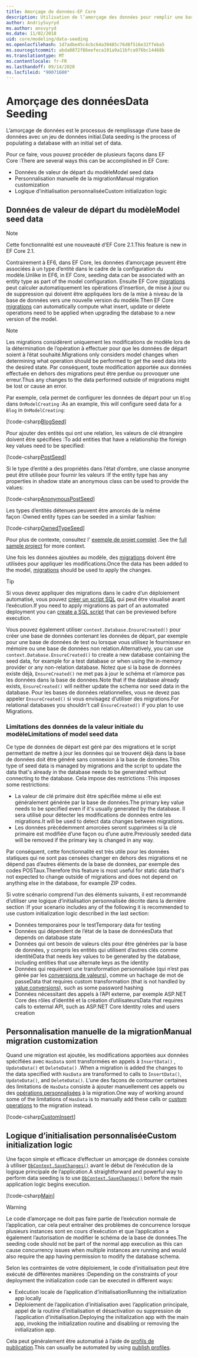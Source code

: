 ```yaml
---
title: Amorçage de données-EF Core
description: Utilisation de l’amorçage des données pour remplir une base de données avec un jeu de données initial à l’aide de Entity Framework Core
author: AndriySvyryd
ms.author: ansvyryd
ms.date: 11/02/2018
uid: core/modeling/data-seeding
ms.openlocfilehash: 1d7adbe45c4cbc64a39485c76d8f516e32ffeba5
ms.sourcegitcommit: abda0872f86eefeca191a9a11bfca976bc14468b
ms.translationtype: MT
ms.contentlocale: fr-FR
ms.lasthandoff: 09/14/2020
ms.locfileid: "90071600"
---
```

# <a name="data-seeding"></a><span data-ttu-id="c1187-103">Amorçage des données</span><span class="sxs-lookup"><span data-stu-id="c1187-103">Data Seeding</span></span>

<span data-ttu-id="c1187-104">L’amorçage de données est le processus de remplissage d’une base de données avec un jeu de données initial.</span><span class="sxs-lookup"><span data-stu-id="c1187-104">Data seeding is the process of populating a database with an initial set of data.</span></span>

<span data-ttu-id="c1187-105">Pour ce faire, vous pouvez procéder de plusieurs façons dans EF Core :</span><span class="sxs-lookup"><span data-stu-id="c1187-105">There are several ways this can be accomplished in EF Core:</span></span>

* <span data-ttu-id="c1187-106">Données de valeur de départ du modèle</span><span class="sxs-lookup"><span data-stu-id="c1187-106">Model seed data</span></span>
* <span data-ttu-id="c1187-107">Personnalisation manuelle de la migration</span><span class="sxs-lookup"><span data-stu-id="c1187-107">Manual migration customization</span></span>
* <span data-ttu-id="c1187-108">Logique d’initialisation personnalisée</span><span class="sxs-lookup"><span data-stu-id="c1187-108">Custom initialization logic</span></span>

## <a name="model-seed-data"></a><span data-ttu-id="c1187-109">Données de valeur de départ du modèle</span><span class="sxs-lookup"><span data-stu-id="c1187-109">Model seed data</span></span>

> [!NOTE]
> <span data-ttu-id="c1187-110">Cette fonctionnalité est une nouveauté d’EF Core 2.1.</span><span class="sxs-lookup"><span data-stu-id="c1187-110">This feature is new in EF Core 2.1.</span></span>

<span data-ttu-id="c1187-111">Contrairement à EF6, dans EF Core, les données d’amorçage peuvent être associées à un type d’entité dans le cadre de la configuration du modèle.</span><span class="sxs-lookup"><span data-stu-id="c1187-111">Unlike in EF6, in EF Core, seeding data can be associated with an entity type as part of the model configuration.</span></span> <span data-ttu-id="c1187-112">Ensuite EF Core [migrations](xref:core/managing-schemas/migrations/index) peut calculer automatiquement les opérations d’insertion, de mise à jour ou de suppression qui doivent être appliquées lors de la mise à niveau de la base de données vers une nouvelle version du modèle.</span><span class="sxs-lookup"><span data-stu-id="c1187-112">Then EF Core [migrations](xref:core/managing-schemas/migrations/index) can automatically compute what insert, update or delete operations need to be applied when upgrading the database to a new version of the model.</span></span>

> [!NOTE]
> <span data-ttu-id="c1187-113">Les migrations considèrent uniquement les modifications de modèle lors de la détermination de l’opération à effectuer pour que les données de départ soient à l’état souhaité.</span><span class="sxs-lookup"><span data-stu-id="c1187-113">Migrations only considers model changes when determining what operation should be performed to get the seed data into the desired state.</span></span> <span data-ttu-id="c1187-114">Par conséquent, toute modification apportée aux données effectuée en dehors des migrations peut être perdue ou provoquer une erreur.</span><span class="sxs-lookup"><span data-stu-id="c1187-114">Thus any changes to the data performed outside of migrations might be lost or cause an error.</span></span>

<span data-ttu-id="c1187-115">Par exemple, cela permet de configurer les données de départ pour un `Blog` dans `OnModelCreating` :</span><span class="sxs-lookup"><span data-stu-id="c1187-115">As an example, this will configure seed data for a `Blog` in `OnModelCreating`:</span></span>

[!code-csharp[BlogSeed](../../../samples/core/Modeling/DataSeeding/DataSeedingContext.cs?name=BlogSeed)]

<span data-ttu-id="c1187-116">Pour ajouter des entités qui ont une relation, les valeurs de clé étrangère doivent être spécifiées :</span><span class="sxs-lookup"><span data-stu-id="c1187-116">To add entities that have a relationship the foreign key values need to be specified:</span></span>

[!code-csharp[PostSeed](../../../samples/core/Modeling/DataSeeding/DataSeedingContext.cs?name=PostSeed)]

<span data-ttu-id="c1187-117">Si le type d’entité a des propriétés dans l’état d’ombre, une classe anonyme peut être utilisée pour fournir les valeurs :</span><span class="sxs-lookup"><span data-stu-id="c1187-117">If the entity type has any properties in shadow state an anonymous class can be used to provide the values:</span></span>

[!code-csharp[AnonymousPostSeed](../../../samples/core/Modeling/DataSeeding/DataSeedingContext.cs?name=AnonymousPostSeed)]

<span data-ttu-id="c1187-118">Les types d’entités détenues peuvent être amorcés de la même façon :</span><span class="sxs-lookup"><span data-stu-id="c1187-118">Owned entity types can be seeded in a similar fashion:</span></span>

[!code-csharp[OwnedTypeSeed](../../../samples/core/Modeling/DataSeeding/DataSeedingContext.cs?name=OwnedTypeSeed)]

<span data-ttu-id="c1187-119">Pour plus de contexte, consultez l' [exemple de projet complet](https://github.com/dotnet/EntityFramework.Docs/tree/master/samples/core/Modeling/DataSeeding) .</span><span class="sxs-lookup"><span data-stu-id="c1187-119">See the [full sample project](https://github.com/dotnet/EntityFramework.Docs/tree/master/samples/core/Modeling/DataSeeding) for more context.</span></span>

<span data-ttu-id="c1187-120">Une fois les données ajoutées au modèle, des [migrations](xref:core/managing-schemas/migrations/index) doivent être utilisées pour appliquer les modifications.</span><span class="sxs-lookup"><span data-stu-id="c1187-120">Once the data has been added to the model, [migrations](xref:core/managing-schemas/migrations/index) should be used to apply the changes.</span></span>

> [!TIP]
> <span data-ttu-id="c1187-121">Si vous devez appliquer des migrations dans le cadre d’un déploiement automatisé, vous pouvez [créer un script SQL](xref:core/managing-schemas/migrations/index#generate-sql-scripts) qui peut être visualisé avant l’exécution.</span><span class="sxs-lookup"><span data-stu-id="c1187-121">If you need to apply migrations as part of an automated deployment you can [create a SQL script](xref:core/managing-schemas/migrations/index#generate-sql-scripts) that can be previewed before execution.</span></span>

<span data-ttu-id="c1187-122">Vous pouvez également utiliser `context.Database.EnsureCreated()` pour créer une base de données contenant les données de départ, par exemple pour une base de données de test ou lorsque vous utilisez le fournisseur en mémoire ou une base de données non relation.</span><span class="sxs-lookup"><span data-stu-id="c1187-122">Alternatively, you can use `context.Database.EnsureCreated()` to create a new database containing the seed data, for example for a test database or when using the in-memory provider or any non-relation database.</span></span> <span data-ttu-id="c1187-123">Notez que si la base de données existe déjà, `EnsureCreated()` ne met pas à jour le schéma et n’amorce pas les données dans la base de données.</span><span class="sxs-lookup"><span data-stu-id="c1187-123">Note that if the database already exists, `EnsureCreated()` will neither update the schema nor seed data in the database.</span></span> <span data-ttu-id="c1187-124">Pour les bases de données relationnelles, vous ne devez pas appeler `EnsureCreated()` si vous envisagez d’utiliser des migrations.</span><span class="sxs-lookup"><span data-stu-id="c1187-124">For relational databases you shouldn't call `EnsureCreated()` if you plan to use Migrations.</span></span>

### <a name="limitations-of-model-seed-data"></a><span data-ttu-id="c1187-125">Limitations des données de la valeur initiale du modèle</span><span class="sxs-lookup"><span data-stu-id="c1187-125">Limitations of model seed data</span></span>

<span data-ttu-id="c1187-126">Ce type de données de départ est géré par des migrations et le script permettant de mettre à jour les données qui se trouvent déjà dans la base de données doit être généré sans connexion à la base de données.</span><span class="sxs-lookup"><span data-stu-id="c1187-126">This type of seed data is managed by migrations and the script to update the data that's already in the database needs to be generated without connecting to the database.</span></span> <span data-ttu-id="c1187-127">Cela impose des restrictions :</span><span class="sxs-lookup"><span data-stu-id="c1187-127">This imposes some restrictions:</span></span>

* <span data-ttu-id="c1187-128">La valeur de clé primaire doit être spécifiée même si elle est généralement générée par la base de données.</span><span class="sxs-lookup"><span data-stu-id="c1187-128">The primary key value needs to be specified even if it's usually generated by the database.</span></span> <span data-ttu-id="c1187-129">Il sera utilisé pour détecter les modifications de données entre les migrations.</span><span class="sxs-lookup"><span data-stu-id="c1187-129">It will be used to detect data changes between migrations.</span></span>
* <span data-ttu-id="c1187-130">Les données précédemment amorcées seront supprimées si la clé primaire est modifiée d’une façon ou d’une autre.</span><span class="sxs-lookup"><span data-stu-id="c1187-130">Previously seeded data will be removed if the primary key is changed in any way.</span></span>

<span data-ttu-id="c1187-131">Par conséquent, cette fonctionnalité est très utile pour les données statiques qui ne sont pas censées changer en dehors des migrations et ne dépend pas d’autres éléments de la base de données, par exemple des codes POSTaux.</span><span class="sxs-lookup"><span data-stu-id="c1187-131">Therefore this feature is most useful for static data that's not expected to change outside of migrations and does not depend on anything else in the database, for example ZIP codes.</span></span>

<span data-ttu-id="c1187-132">Si votre scénario comprend l’un des éléments suivants, il est recommandé d’utiliser une logique d’initialisation personnalisée décrite dans la dernière section :</span><span class="sxs-lookup"><span data-stu-id="c1187-132">If your scenario includes any of the following it is recommended to use custom initialization logic described in the last section:</span></span>

* <span data-ttu-id="c1187-133">Données temporaires pour le test</span><span class="sxs-lookup"><span data-stu-id="c1187-133">Temporary data for testing</span></span>
* <span data-ttu-id="c1187-134">Données qui dépendent de l’état de la base de données</span><span class="sxs-lookup"><span data-stu-id="c1187-134">Data that depends on database state</span></span>
* <span data-ttu-id="c1187-135">Données qui ont besoin de valeurs clés pour être générées par la base de données, y compris les entités qui utilisent d’autres clés comme identité</span><span class="sxs-lookup"><span data-stu-id="c1187-135">Data that needs key values to be generated by the database, including entities that use alternate keys as the identity</span></span>
* <span data-ttu-id="c1187-136">Données qui requièrent une transformation personnalisée (qui n’est pas gérée par les [conversions de valeurs](xref:core/modeling/value-conversions)), comme un hachage de mot de passe</span><span class="sxs-lookup"><span data-stu-id="c1187-136">Data that requires custom transformation (that is not handled by [value conversions](xref:core/modeling/value-conversions)), such as some password hashing</span></span>
* <span data-ttu-id="c1187-137">Données nécessitant des appels à l’API externe, par exemple ASP.NET Core des rôles d’identité et la création d’utilisateurs</span><span class="sxs-lookup"><span data-stu-id="c1187-137">Data that requires calls to external API, such as ASP.NET Core Identity roles and users creation</span></span>

## <a name="manual-migration-customization"></a><span data-ttu-id="c1187-138">Personnalisation manuelle de la migration</span><span class="sxs-lookup"><span data-stu-id="c1187-138">Manual migration customization</span></span>

<span data-ttu-id="c1187-139">Quand une migration est ajoutée, les modifications apportées aux données spécifiées avec `HasData` sont transformées en appels à `InsertData()` , `UpdateData()` et `DeleteData()` .</span><span class="sxs-lookup"><span data-stu-id="c1187-139">When a migration is added the changes to the data specified with `HasData` are transformed to calls to `InsertData()`, `UpdateData()`, and `DeleteData()`.</span></span> <span data-ttu-id="c1187-140">L’une des façons de contourner certaines des limitations de `HasData` consiste à ajouter manuellement ces appels ou des [opérations personnalisées](xref:core/managing-schemas/migrations/operations) à la migration.</span><span class="sxs-lookup"><span data-stu-id="c1187-140">One way of working around some of the limitations of `HasData` is to manually add these calls or [custom operations](xref:core/managing-schemas/migrations/operations) to the migration instead.</span></span>

[!code-csharp[CustomInsert](../../../samples/core/Modeling/DataSeeding/Migrations/20181102235626_Initial.cs?name=CustomInsert)]

## <a name="custom-initialization-logic"></a><span data-ttu-id="c1187-141">Logique d’initialisation personnalisée</span><span class="sxs-lookup"><span data-stu-id="c1187-141">Custom initialization logic</span></span>

<span data-ttu-id="c1187-142">Une façon simple et efficace d’effectuer un amorçage de données consiste à utiliser [`DbContext.SaveChanges()`](xref:core/saving/index) avant le début de l’exécution de la logique principale de l’application.</span><span class="sxs-lookup"><span data-stu-id="c1187-142">A straightforward and powerful way to perform data seeding is to use [`DbContext.SaveChanges()`](xref:core/saving/index) before the main application logic begins execution.</span></span>

[!code-csharp[Main](../../../samples/core/Modeling/DataSeeding/Program.cs?name=CustomSeeding)]

> [!WARNING]
> <span data-ttu-id="c1187-143">Le code d’amorçage ne doit pas faire partie de l’exécution normale de l’application, car cela peut entraîner des problèmes de concurrence lorsque plusieurs instances sont en cours d’exécution et que l’application a également l’autorisation de modifier le schéma de la base de données.</span><span class="sxs-lookup"><span data-stu-id="c1187-143">The seeding code should not be part of the normal app execution as this can cause concurrency issues when multiple instances are running and would also require the app having permission to modify the database schema.</span></span>

<span data-ttu-id="c1187-144">Selon les contraintes de votre déploiement, le code d’initialisation peut être exécuté de différentes manières :</span><span class="sxs-lookup"><span data-stu-id="c1187-144">Depending on the constraints of your deployment the initialization code can be executed in different ways:</span></span>

* <span data-ttu-id="c1187-145">Exécution locale de l’application d’initialisation</span><span class="sxs-lookup"><span data-stu-id="c1187-145">Running the initialization app locally</span></span>
* <span data-ttu-id="c1187-146">Déploiement de l’application d’initialisation avec l’application principale, appel de la routine d’initialisation et désactivation ou suppression de l’application d’initialisation.</span><span class="sxs-lookup"><span data-stu-id="c1187-146">Deploying the initialization app with the main app, invoking the initialization routine and disabling or removing the initialization app.</span></span>

<span data-ttu-id="c1187-147">Cela peut généralement être automatisé à l’aide de [profils de publication](/aspnet/core/host-and-deploy/visual-studio-publish-profiles).</span><span class="sxs-lookup"><span data-stu-id="c1187-147">This can usually be automated by using [publish profiles](/aspnet/core/host-and-deploy/visual-studio-publish-profiles).</span></span>

